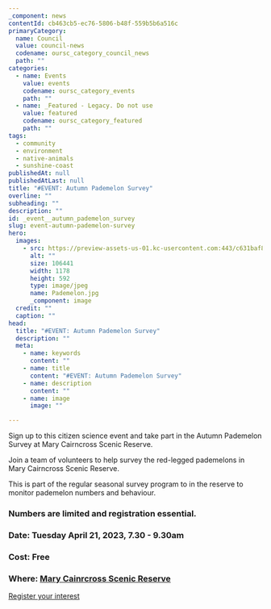 ```yaml
---
_component: news
contentId: cb463cb5-ec76-5806-b48f-559b5b6a516c
primaryCategory:
  name: Council
  value: council-news
  codename: oursc_category_council_news
  path: ""
categories:
  - name: Events
    value: events
    codename: oursc_category_events
    path: ""
  - name: _Featured - Legacy. Do not use
    value: featured
    codename: oursc_category_featured
    path: ""
tags:
  - community
  - environment
  - native-animals
  - sunshine-coast
publishedAt: null
publishedAtLast: null
title: "#EVENT: Autumn Pademelon Survey"
overline: ""
subheading: ""
description: ""
id: _event__autumn_pademelon_survey
slug: event-autumn-pademelon-survey
hero:
  images:
    - src: https://preview-assets-us-01.kc-usercontent.com:443/c631baf8-1b46-001f-580c-d0001b68b4a8/ab0be22b-8ed5-4bb2-9d1f-5853e48e59eb/Pademelon.jpg
      alt: ""
      size: 106441
      width: 1178
      height: 592
      type: image/jpeg
      name: Pademelon.jpg
      _component: image
  credit: ""
  caption: ""
head:
  title: "#EVENT: Autumn Pademelon Survey"
  description: ""
  meta:
    - name: keywords
      content: ""
    - name: title
      content: "#EVENT: Autumn Pademelon Survey"
    - name: description
      content: ""
    - name: image
      image: ""

---
```

Sign up to this citizen science event and take part in the Autumn Pademelon Survey at Mary Cairncross Scenic Reserve.

Join a team of volunteers to help survey the red-legged pademelons in Mary Cairncross Scenic Reserve.

This is part of the regular seasonal survey program to in the reserve to monitor pademelon numbers and behaviour.

### Numbers are limited and registration essential.

### **Date:** Tuesday April 21, 2023, 7.30 - 9.30am

### **Cost:** Free

### **Where**: [Mary Cainrcross Scenic Reserve](https://mary-cairncross.sunshinecoast.qld.gov.au/plan-your-visit/getting-here)


[Register your interest](https://www.eventbrite.com.au/e/autumn-pademelon-survey-tickets-595502432807)
